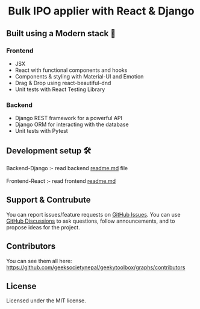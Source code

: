<h1 align="center">Bulk IPO applier with React & Django</h1>

## Built using a Modern stack 💎

### Frontend

- JSX
- React with functional components and hooks
- Components & styling with Material-UI and Emotion
- Drag & Drop using react-beautiful-dnd
- Unit tests with React Testing Library


### Backend

- Django REST framework for a powerful API
- Django ORM for interacting with the database
- Unit tests with Pytest

## Development setup 🛠

Backend-Django :- read backend [readme.md](/backend/readme.md) file
<br>
<br>
Frontend-React :- read frontend [readme.md](frontend/README.md)

## Support & Contrubute

You can report issues/feature requests on [GitHub Issues](https://github.com/geeksocietynepal/geekytoolbox/issues).
You can use [GitHub Discussions](https://github.com/geeksocietynepal/geekytoolbox/discussions) to ask questions, follow announcements, and to propose ideas for the project. 

## Contributors
You can see them all here: https://github.com/geeksocietynepal/geekytoolbox/graphs/contributors

## License
Licensed under the MIT license.
